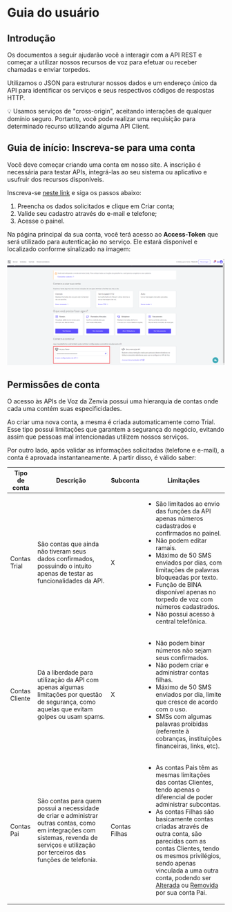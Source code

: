 # Guia do usuário



## Introdução

Os documentos a seguir ajudarão você a interagir com a API REST e começar a utilizar nossos recursos de voz para efetuar ou receber chamadas e enviar torpedos. 

Utilizamos o JSON para estruturar nossos dados e um endereço único da API para identificar os serviços e seus respectivos códigos de respostas HTTP.  

💡 Usamos serviços de "cross-origin", aceitando interações de qualquer domínio seguro. Portanto, você pode realizar uma requisição para determinado recurso utilizando alguma API Client. 



## Guia de início: Inscreva-se para uma conta

Você deve começar criando uma conta em nosso site. A inscrição é necessária para testar APIs, integrá-las ao seu sistema ou aplicativo e usufruir dos recursos disponíveis. 

Inscreva-se [neste link](https://voice-app.zenvia.com/painel/signup.php) e siga os passos abaixo:

1. Preencha os dados solicitados e clique em Criar conta;
2. Valide seu cadastro através do e-mail e telefone;
3. Acesse o painel.

Na página principal da sua conta, você terá acesso ao **Access-Token** que será utilizado para autenticação no serviço. Ele estará disponível e localizado conforme sinalizado na imagem:

![Onde encontrar Access-Token](/images/access-token-painel.png "Onde encontrar Access-Token")


## Permissões de conta

O acesso às APIs de Voz da Zenvia possui uma hierarquia de contas onde cada uma contém suas especificidades. 

Ao criar uma nova conta, a mesma é criada automaticamente como Trial. Esse tipo possui limitações que garantem a segurança do negócio, evitando assim que pessoas mal intencionadas utilizem nossos serviços.

Por outro lado, após validar as informações solicitadas (telefone e e-mail), a conta é aprovada instantaneamente. A partir disso, é válido saber:

<table class="table-with-textual-content">
    <thead>
        <tr>
            <th>Tipo de conta</th>
            <th>Descrição</th>
            <th>Subconta</th>
            <th>Limitações</th>
        </tr>
    </thead>
    <tbody>
        <tr>
            <td>Contas Trial</td>
            <td>São contas que ainda não tiveram seus dados confirmados, possuindo o intuito apenas de testar as funcionalidades da API.</td>
            <td class="center"><span class="text-wrong">X</span></td>
            <td>
                <ul>
                    <li>São limitados ao envio das funções da API apenas números cadastrados e confirmados no painel.</li>
                    <li>Não podem editar ramais.</li>
                    <li>Máximo de 50 SMS enviados por dias, com limitações de palavras bloqueadas por texto.</li>
                    <li>Função de BINA disponível apenas no torpedo de voz com números cadastrados.</li>
                    <li>Não possui acesso à central telefônica.</li>
                </ul>
            </td>
        </tr>
        <tr>
            <td>Contas Cliente</td>
            <td>Dá a liberdade para utilização da API com apenas algumas limitações por questão de segurança, como aquelas que evitam golpes ou usam spams.</td>
            <td class="center"><span class="text-wrong">X</span></td>
            <td>
                <ul>
                    <li>Não podem binar números não sejam seus confirmados.</li>
                    <li>Não podem criar e administrar contas filhas.</li>
                    <li>Máximo de 50 SMS enviados por dia, limite que cresce de acordo com o uso.</li>
                    <li>SMSs com algumas palavras proibidas (referente à cobranças, instituições financeiras, links, etc).</li>
                </ul>
            </td>
        </tr>
        <tr>
            <td>Contas Pai</td>
            <td>São contas para quem possui a necessidade de criar e administrar outras contas, como em integrações com sistemas, revenda de serviços e utilização por terceiros das funções de telefonia.</td>
            <td class="center">Contas Filhas</td>
            <td>
                <ul>
                    <li>As contas Pais têm as mesmas limitações das contas Clientes, tendo apenas o diferencial de poder administrar subcontas.</li>
                    <li>As contas Filhas são basicamente contas criadas através de outra conta, são parecidas com as contas Clientes, tendo os mesmos privilégios, sendo apenas vinculada a uma outra conta, podendo ser <a href="#alterar-conta">Alterada</a> ou <a href="#deletar-conta">Removida</a> por sua conta Pai.</li>
                </ul>
            </td>
        </tr>
    </tbody>
</table>